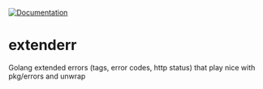 [![Documentation](https://godoc.org/github.com/alexhornbake/extenderr?status.svg)](http://godoc.org/github.com/alexhornbake/extenderr)

# extenderr
Golang extended errors (tags, error codes, http status) that play nice with pkg/errors and unwrap
